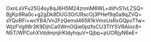 OxnLsVFu25G4sy8qJ6H5M24znmM6WL+diifvS1vLZSQ=
BjjKp9Ra0c+g2gDk8DUG3O/URscOj3PHef9q0a9qZVQ=
sYQoBFi+wcYB4/Vn2FzQemd465R1kVmsUsRxGQpvT1w=
WjzFVg98r3K9DjhCa0WmOQie0pzfoCU3TIYSVRAIoc8=
N5T/WPCohXVddmjnjIrKldyhquV+Qjbp+pUORjyN6eE=
